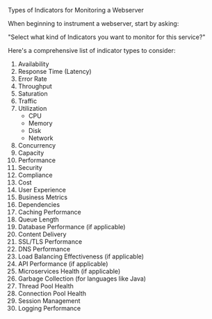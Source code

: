 Types of Indicators for Monitoring a Webserver

When beginning to instrument a webserver, start by asking:

"Select what kind of Indicators you want to monitor for this service?"

Here's a comprehensive list of indicator types to consider:

1. Availability
2. Response Time (Latency)
3. Error Rate
4. Throughput
5. Saturation
6. Traffic
7. Utilization
   - CPU
   - Memory
   - Disk
   - Network
8. Concurrency
9. Capacity
10. Performance
11. Security
12. Compliance
13. Cost
14. User Experience
15. Business Metrics
16. Dependencies
17. Caching Performance
18. Queue Length
19. Database Performance (if applicable)
20. Content Delivery
21. SSL/TLS Performance
22. DNS Performance
23. Load Balancing Effectiveness (if applicable)
24. API Performance (if applicable)
25. Microservices Health (if applicable)
26. Garbage Collection (for languages like Java)
27. Thread Pool Health
28. Connection Pool Health
29. Session Management
30. Logging Performance